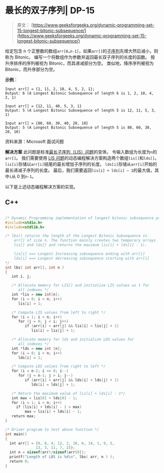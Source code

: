 # 最长的双子序列| DP-15

> 原文： [https://www.geeksforgeeks.org/dynamic-programming-set-15-longest-bitonic-subsequence/](https://www.geeksforgeeks.org/dynamic-programming-set-15-longest-bitonic-subsequence/)

给定包含 n 个正整数的数组`arr[0…n-1]`，如果`arr[]`的[子序列](http://en.wikipedia.org/wiki/Subsequence)先增大然后减小，则称为 Bitonic。 编写一个将数组作为参数并返回最长双子序列的长度的函数。
按升序排序的序列被视为 Bitonic，而其递减部分为空。 类似地，降序序列被视为 Bitonic，而升序部分为空。

**示例**：

```
Input arr[] = {1, 11, 2, 10, 4, 5, 2, 1};
Output: 6 (A Longest Bitonic Subsequence of length 6 is 1, 2, 10, 4, 2, 1)

Input arr[] = {12, 11, 40, 5, 3, 1}
Output: 5 (A Longest Bitonic Subsequence of length 5 is 12, 11, 5, 3, 1)

Input arr[] = {80, 60, 30, 40, 20, 10}
Output: 5 (A Longest Bitonic Subsequence of length 5 is 80, 60, 30, 20, 10)

```

资料来源：Microsoft 面试问题



**解决方案**
此问题是标准[最长子序列（LIS）问题](https://www.geeksforgeeks.org/longest-increasing-subsequence-dp-3/)的变体。 令输入数组为长度为`n`的`arr[]`。 我们需要使用 [LIS 问题](https://www.geeksforgeeks.org/longest-increasing-subsequence-dp-3/)的动态编程解决方案构造两个数组`lis[]`和`lds[]`。 `lis[i]`存储以`arr[i]`结尾的最长增加子序列的长度。 `lds[i]`存储从`arr[i]`开始的最长递减子序列的长度。 最后，我们需要返回`lis[i] + lds[i] – 1`的最大值，其中`i`从 0 到`n-1`。

以下是上述动态编程解决方案的实现。

## C++ 

```cpp

/* Dynamic Programming implementation of longest bitonic subsequence problem */
#include<stdio.h> 
#include<stdlib.h> 

/* lbs() returns the length of the Longest Bitonic Subsequence in 
    arr[] of size n. The function mainly creates two temporary arrays 
    lis[] and lds[] and returns the maximum lis[i] + lds[i] - 1\. 

    lis[i] ==> Longest Increasing subsequence ending with arr[i] 
    lds[i] ==> Longest decreasing subsequence starting with arr[i] 
*/
int lbs( int arr[], int n ) 
{ 
   int i, j; 

   /* Allocate memory for LIS[] and initialize LIS values as 1 for 
      all indexes */
   int *lis = new int[n]; 
   for (i = 0; i < n; i++) 
      lis[i] = 1; 

   /* Compute LIS values from left to right */
   for (i = 1; i < n; i++) 
      for (j = 0; j < i; j++) 
         if (arr[i] > arr[j] && lis[i] < lis[j] + 1) 
            lis[i] = lis[j] + 1; 

   /* Allocate memory for lds and initialize LDS values for 
      all indexes */
   int *lds = new int [n]; 
   for (i = 0; i < n; i++) 
      lds[i] = 1; 

   /* Compute LDS values from right to left */
   for (i = n-2; i >= 0; i--) 
      for (j = n-1; j > i; j--) 
         if (arr[i] > arr[j] && lds[i] < lds[j] + 1) 
            lds[i] = lds[j] + 1; 

   /* Return the maximum value of lis[i] + lds[i] - 1*/
   int max = lis[0] + lds[0] - 1; 
   for (i = 1; i < n; i++) 
     if (lis[i] + lds[i] - 1 > max) 
         max = lis[i] + lds[i] - 1; 
   return max; 
} 

/* Driver program to test above function */
int main() 
{ 
  int arr[] = {0, 8, 4, 12, 2, 10, 6, 14, 1, 9, 5, 
              13, 3, 11, 7, 15}; 
  int n = sizeof(arr)/sizeof(arr[0]); 
  printf("Length of LBS is %d\n", lbs( arr, n ) ); 
  return 0; 
} 

```